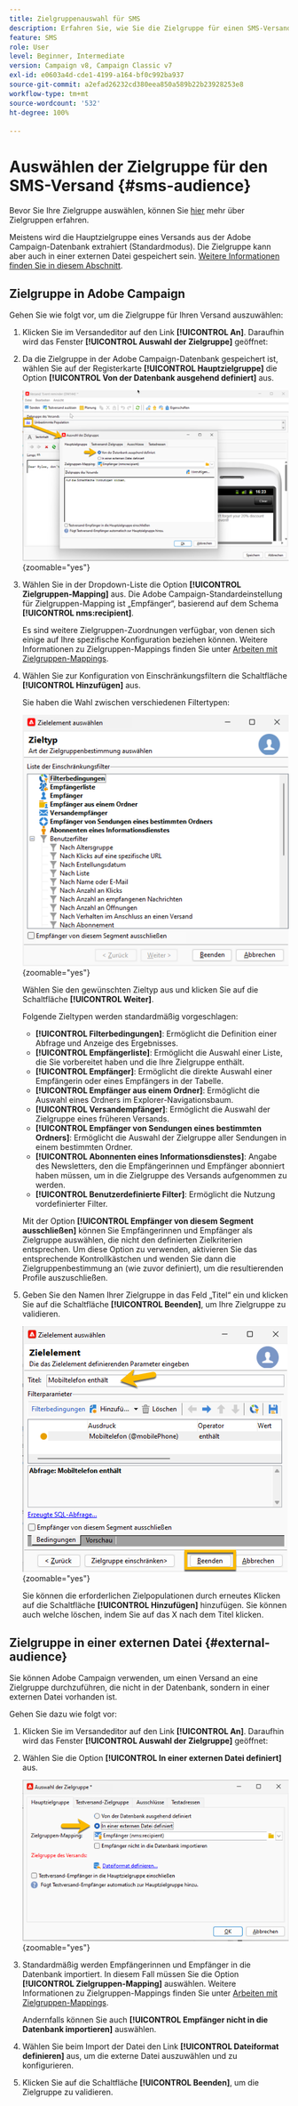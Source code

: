 ```yaml
---
title: Zielgruppenauswahl für SMS
description: Erfahren Sie, wie Sie die Zielgruppe für einen SMS-Versand einrichten.
feature: SMS
role: User
level: Beginner, Intermediate
version: Campaign v8, Campaign Classic v7
exl-id: e0603a4d-cde1-4199-a164-bf0c992ba937
source-git-commit: a2efad26232cd380eea850a589b22b23928253e8
workflow-type: tm+mt
source-wordcount: '532'
ht-degree: 100%

---
```


# Auswählen der Zielgruppe für den SMS-Versand {#sms-audience}

Bevor Sie Ihre Zielgruppe auswählen, können Sie [hier](../../audiences/gs-audiences.md) mehr über Zielgruppen erfahren.

Meistens wird die Hauptzielgruppe eines Versands aus der Adobe Campaign-Datenbank extrahiert (Standardmodus). Die Zielgruppe kann aber auch in einer externen Datei gespeichert sein. [Weitere Informationen finden Sie in diesem Abschnitt](#external-audience).

## Zielgruppe in Adobe Campaign

Gehen Sie wie folgt vor, um die Zielgruppe für Ihren Versand auszuwählen:

1. Klicken Sie im Versandeditor auf den Link **[!UICONTROL An]**. Daraufhin wird das Fenster **[!UICONTROL Auswahl der Zielgruppe]** geöffnet:

1. Da die Zielgruppe in der Adobe Campaign-Datenbank gespeichert ist, wählen Sie auf der Registerkarte **[!UICONTROL Hauptzielgruppe]** die Option **[!UICONTROL Von der Datenbank ausgehend definiert]** aus.

   ![](assets/audience_to.png){zoomable="yes"}

1. Wählen Sie in der Dropdown-Liste die Option **[!UICONTROL Zielgruppen-Mapping]** aus. Die Adobe Campaign-Standardeinstellung für Zielgruppen-Mapping ist „Empfänger“, basierend auf dem Schema **[!UICONTROL nms:recipient]**.

   Es sind weitere Zielgruppen-Zuordnungen verfügbar, von denen sich einige auf Ihre spezifische Konfiguration beziehen können. Weitere Informationen zu Zielgruppen-Mappings finden Sie unter [Arbeiten mit Zielgruppen-Mappings](../../audiences/target-mappings.md).

1. Wählen Sie zur Konfiguration von Einschränkungsfiltern die Schaltfläche **[!UICONTROL Hinzufügen]** aus.

   Sie haben die Wahl zwischen verschiedenen Filtertypen:

   ![](assets/audience_filters.png){zoomable="yes"}

   Wählen Sie den gewünschten Zieltyp aus und klicken Sie auf die Schaltfläche **[!UICONTROL Weiter]**.

   Folgende Zieltypen werden standardmäßig vorgeschlagen:

   * **[!UICONTROL Filterbedingungen]**: Ermöglicht die Definition einer Abfrage und Anzeige des Ergebnisses.
   * **[!UICONTROL Empfängerliste]**: Ermöglicht die Auswahl einer Liste, die Sie vorbereitet haben und die Ihre Zielgruppe enthält.
   * **[!UICONTROL Empfänger]**: Ermöglicht die direkte Auswahl einer Empfängerin oder eines Empfängers in der Tabelle.
   * **[!UICONTROL Empfänger aus einem Ordner]**: Ermöglicht die Auswahl eines Ordners im Explorer-Navigationsbaum.
   * **[!UICONTROL Versandempfänger]**: Ermöglicht die Auswahl der Zielgruppe eines früheren Versands.
   * **[!UICONTROL Empfänger von Sendungen eines bestimmten Ordners]**: Ermöglicht die Auswahl der Zielgruppe aller Sendungen in einem bestimmten Ordner.
   * **[!UICONTROL Abonnenten eines Informationsdienstes]**: Angabe des Newsletters, den die Empfängerinnen und Empfänger abonniert haben müssen, um in die Zielgruppe des Versands aufgenommen zu werden.
   * **[!UICONTROL Benutzerdefinierte Filter]**: Ermöglicht die Nutzung vordefinierter Filter.

   Mit der Option **[!UICONTROL Empfänger von diesem Segment ausschließen]** können Sie Empfängerinnen und Empfänger als Zielgruppe auswählen, die nicht den definierten Zielkriterien entsprechen. Um diese Option zu verwenden, aktivieren Sie das entsprechende Kontrollkästchen und wenden Sie dann die Zielgruppenbestimmung an (wie zuvor definiert), um die resultierenden Profile auszuschließen.

1. Geben Sie den Namen Ihrer Zielgruppe in das Feld „Titel“ ein und klicken Sie auf die Schaltfläche **[!UICONTROL Beenden]**, um Ihre Zielgruppe zu validieren.

   ![](assets/audience_finish.png){zoomable="yes"}

   Sie können die erforderlichen Zielpopulationen durch erneutes Klicken auf die Schaltfläche **[!UICONTROL Hinzufügen]** hinzufügen. Sie können auch welche löschen, indem Sie auf das X nach dem Titel klicken.

## Zielgruppe in einer externen Datei {#external-audience}

Sie können Adobe Campaign verwenden, um einen Versand an eine Zielgruppe durchzuführen, die nicht in der Datenbank, sondern in einer externen Datei vorhanden ist.

Gehen Sie dazu wie folgt vor:

1. Klicken Sie im Versandeditor auf den Link **[!UICONTROL An]**. Daraufhin wird das Fenster **[!UICONTROL Auswahl der Zielgruppe]** geöffnet:

1. Wählen Sie die Option **[!UICONTROL In einer externen Datei definiert]** aus.

   ![](assets/audience_externalfile.png){zoomable="yes"}

1. Standardmäßig werden Empfängerinnen und Empfänger in die Datenbank importiert. In diesem Fall müssen Sie die Option **[!UICONTROL Zielgruppen-Mapping]** auswählen. Weitere Informationen zu Zielgruppen-Mappings finden Sie unter [Arbeiten mit Zielgruppen-Mappings](../../audiences/target-mappings.md).

   Andernfalls können Sie auch **[!UICONTROL Empfänger nicht in die Datenbank importieren]** auswählen.

1. Wählen Sie beim Import der Datei den Link **[!UICONTROL Dateiformat definieren]** aus, um die externe Datei auszuwählen und zu konfigurieren.

1. Klicken Sie auf die Schaltfläche **[!UICONTROL Beenden]**, um die Zielgruppe zu validieren.
